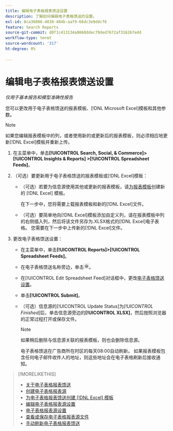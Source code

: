 ```yaml
---
title: 编辑电子表格报表馈送设置
description: 了解如何编辑电子表格馈送的设置。
exl-id: 8ca36006-4038-404b-aaf9-66dc3e9ddcf6
feature: Search Reports
source-git-commit: d0f1c413134a0868ddec79ded7672af316267edd
workflow-type: tm+mt
source-wordcount: '317'
ht-degree: 0%

---
```


# 编辑电子表格报表馈送设置

*仅用于基本报告和模型准确性报告*

您可以更改用于电子表格馈送的报表模板、[!DNL Microsoft Excel]模板和其他参数。

>[!NOTE]
>
> 如果您编辑报表模板中的列，或者使用新的或更新后的报表模板，则必须相应地更新[!DNL Excel]模板并重新上传。

1. 在主菜单中，单击&#x200B;**[!UICONTROL Search, Social, & Commerce]> [!UICONTROL Insights & Reports] >[!UICONTROL Spreadsheet Feeds]**。

1. （可选）要更新用于电子表格馈送的报表模板或[!DNL Excel]模板：

   * （可选）若要为信息源使用其他或更新的报表模板，请[为报表模板](spreadsheet-feed-create-excel-template.md)创建新的 [!DNL Excel] 模板。

     在下一步中，您将需要上载报表模板和新的[!DNL Excel]文件。

   * （可选）要简单地向[!DNL Excel]模板添加自定义列，请在报表模板中列的右侧插入列，然后将该文件另存为.XLSX格式的[!DNL Excel]电子表格。 您需要在下一步中上传新的[!DNL Excel]文件。

1. 更改电子表格馈送设置：

   * 在主菜单中，单击&#x200B;**[!UICONTROL Reports]>[!UICONTROL Spreadsheet Feeds]**。

   * 在电子表格馈送名称旁边，单击![查看/编辑设置按钮](/help/search-social-commerce/assets/settings.png "查看/编辑设置按钮")。

   * 在[!UICONTROL Edit Spreadsheet Feed]对话框中，更改[电子表格馈送设置](spreadsheet-feed-settings.md)。

   * 单击&#x200B;**[!UICONTROL Submit]**。

   * （可选）信息源的[!UICONTROL Update Status]为&#x200B;*[!UICONTROL Finished]*&#x200B;后，单击信息源旁边的&#x200B;**[!UICONTROL XLSX]**，然后按照浏览器的正常过程打开或保存文件。

     >[!NOTE]
     >
     > 如果稍后删除与信息源关联的报表模板，则也会删除信息源。

     电子表格馈送在广告商所在时区的每天08:00自动刷新。 如果报表模板包含任何电子邮件收件人的地址，则这些地址会在电子表格刷新后接收通知。

>[!MORELIKETHIS]
>
>* [关于电子表格报表馈送](spreadsheet-feed-about.md)
>* [创建电子表格报表源](spreadsheet-feed-create.md)
>* [为电子表格报表馈送创建 [!DNL Excel] 模板](spreadsheet-feed-create-excel-template.md)
>* [编辑电子表格报表源设置](spreadsheet-feed-edit.md)
>* [电子表格报表源设置](spreadsheet-feed-settings.md)
>* [查看或保存电子表格报表源文件](spreadsheet-feed-view-or-save.md)
>* [手动刷新电子表格报表馈送](spreadsheet-feed-refresh.md)
